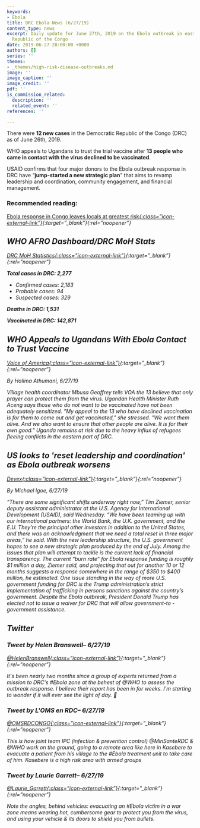 ```yaml
---
keywords:
- Ebola
title: DRC Ebola News (6/27/19)
content_type: news
excerpt: Daily update for June 27th, 2019 on the Ebola outbreak in eastern Democratic
  Republic of the Congo
date: 2019-06-27 20:00:00 +0000
authors: []
series: ''
themes:
- _themes/high-risk-disease-outbreaks.md
image: ''
image_caption: ''
image_credit: ''
pdf: ''
is_commission_related:
  description: ''
  related_event: ''
references: ''

---
```

There were **12 new cases** in the Democratic Republic of the Congo (DRC) as of June 26th, 2019.

WHO appeals to Ugandans to trust the trial vaccine after **13 people who came in contact with the virus declined to be vaccinated**.

USAID confirms that four major donors to the Ebola outbreak response in DRC have “**jump-started a new strategic plan**” that aims to revamp leadership and coordination, community engagement, and financial management.

### Recommended reading: 

[Ebola response in Congo leaves locals at greatest risk<i/>{:class=”icon-external-link”}](https://www.thenewhumanitarian.org/news-feature/2019/06/27/ebola-response-congo-leaves-locals-greatest-risk){:target=”_blank”}{:rel=”noopener”}

## WHO AFRO Dashboard/DRC MoH Stats 

[DRC MoH Statistics<i/>{:class=”icon-external-link”}](http://translate.google.com/translate?hl=auto&langpair=auto|en&u=https%3A%2F%2Fus13.campaign-archive.com%2F%3Fu%3D89e5755d2cca4840b1af93176%26id%3Dd88649a909%26e%3D34c0620338){:target=”_blank”}{:rel=”noopener”}

**Total cases in DRC: 2,277**

* Confirmed cases: 2,183
* Probable cases: 94
* Suspected cases: 329

**Deaths in DRC: 1,531**

**Vaccinated in DRC: 142,871**

## WHO Appeals to Ugandans With Ebola Contact to Trust Vaccine

[Voice of America<i/>{:class=”icon-external-link”}](https://www.voanews.com/science-health/who-appeals-ugandans-ebola-contact-trust-vaccine){:target=”_blank”}{:rel=”noopener”}

_By Halima Athumani, 6/27/19_

Village health coordinator Mbusa Geoffrey tells VOA the 13 believe that only prayer can protect them from the virus. Ugandan Health Minister Ruth Aceng says those who do not want to be vaccinated have not been adequately sensitized. "My appeal to the 13 who have declined vaccination is for them to come out and get vaccinated," she stressed. "We want them alive. And we also want to ensure that other people are alive. It is for their own good." Uganda remains at risk due to the heavy influx of refugees fleeing conflicts in the eastern part of DRC.

## US looks to 'reset leadership and coordination' as Ebola outbreak worsens

[Devex<i/>{:class=”icon-external-link”}](https://www.devex.com/news/us-looks-to-reset-leadership-and-coordination-as-ebola-outbreak-worsens-95201){:target=”_blank”}{:rel=”noopener”}

_By Michael Igoe, 6/27/19_

“There are some significant shifts underway right now,” Tim Ziemer, senior deputy assistant administrator at the U.S. Agency for International Development (USAID), said Wednesday. “We have been teaming up with our international partners: the World Bank, the U.K. government, and the E.U. They’re the principal other investors in addition to the United States, and there was an acknowledgment that we need a total reset in three major areas,” he said. With the new leadership structure, the U.S. government hopes to see a new strategic plan produced by the end of July. Among the issues that plan will attempt to tackle is the current lack of financial transparency. The current “burn rate” for Ebola response funding is roughly $1 million a day, Ziemer said, and projecting that out for another 10 or 12 months suggests a response somewhere in the range of $350 to $400 million, he estimated. One issue standing in the way of more U.S. government funding for DRC is the Trump administration’s strict implementation of trafficking in persons sanctions against the country’s government. Despite the Ebola outbreak, President Donald Trump has elected not to issue a waiver for DRC that will allow government-to -government assistance.

## Twitter

### Tweet by Helen Branswell– 6/27/19

[@HelenBranswell<i/>{:class=”icon-external-link”}](https://twitter.com/HelenBranswell/status/1144330841247629313){:target=”_blank”}{:rel=”noopener”}

It's been nearly two months since a group of experts returned from a mission to DRC's #Ebola zone at the behest of @WHO to assess the outbreak response. I believe their report has been in for weeks. I'm starting to wonder if it will ever see the light of day. 🤔

### Tweet by L'OMS en RDC– 6/27/19

[@OMSRDCONGO<i/>{:class=”icon-external-link”}](https://twitter.com/OMSRDCONGO/status/1144268841301827585){:target=”_blank”}{:rel=”noopener”}

This is how joint team IPC (infection & prevention control) @MinSanteRDC & @WHO work on the ground, going to a remote area like here in Kasebere to evacuate a patient from his village to the #Ebola treatment unit to take care of him. Kasebere is a high risk area with armed groups

### Tweet by Laurie Garrett– 6/27/19

[@Laurie_Garrett<i/>{:class=”icon-external-link”}](https://twitter.com/Laurie_Garrett/status/1144281333692272641){:target=”_blank”}{:rel=”noopener”}

Note the angles, behind vehicles: evacuating an #Ebola victim in a war zone means wearing hot, cumbersome gear to protect you from the virus, and using your vehicle & its doors to shield you from bullets.